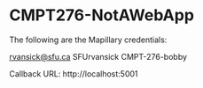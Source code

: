 # CMPT276-NotAWebApp

The following are the Mapillary credentials:

rvansick@sfu.ca
SFUrvansick
CMPT-276-bobby

Callback URL:
http://localhost:5001